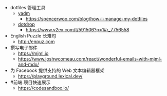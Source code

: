 - dotfiles 管理工具
	- [yadm](https://github.com/TheLocehiliosan/yadm)
		- https://spencerwoo.com/blog/how-i-manage-my-dotfiles
	- [dotdrop](https://github.com/deadc0de6/dotdrop)
		- https://www.v2ex.com/t/591506?p=1#r_7756558
- English Puzzle 长难句
	- http://enpuz.com
- 撰写电子邮件
	- https://mjml.io
	- https://www.joshwcomeau.com/react/wonderful-emails-with-mjml-and-mdx/
- 为 Facebook 提供支持的 Web 文本编辑器框架
	- https://playground.lexical.dev/
- #前端 项目快速展示
	- https://codesandbox.io/